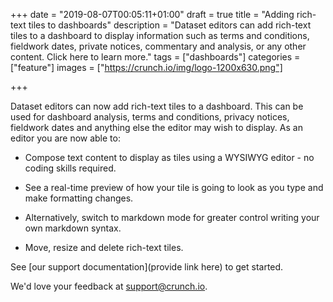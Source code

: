 +++
date = "2019-08-07T00:05:11+01:00"
draft = true
title = "Adding rich-text tiles to dashboards"
description = "Dataset editors can add rich-text tiles to a dashboard to display information such as terms and conditions, fieldwork dates, private notices, commentary and analysis, or any other content. Click here to learn more."
tags = ["dashboards"]
categories = ["feature"]
images = ["https://crunch.io/img/logo-1200x630.png"]

+++

Dataset editors can now add rich-text tiles to a dashboard. This can be used for dashboard analysis, terms and conditions, privacy notices, fieldwork dates and anything else the editor may wish to display. As an editor you are now able to:

* Compose text content to display as tiles using a WYSIWYG editor - no coding skills required.

* See a real-time preview of how your tile is going to look as you type and make formatting changes.

* Alternatively, switch to markdown mode for greater control writing your own markdown syntax.

* Move, resize and delete rich-text tiles.


See [our support documentation](provide link here) to get started.

We'd love your feedback at support@crunch.io.
